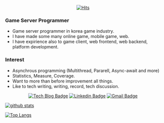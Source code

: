 <div align=center>

[![Hits](https://hits.seeyoufarm.com/api/count/incr/badge.svg?url=https%3A%2F%2Fgithub.com%2Felky84)](https://hits.seeyoufarm.com) 

</div>

### Game Server Programmer

- Game server programmer in korea game industry.
- I have made some many online game, mobile game, web.
- I have expirience also to game client, web frontend, web backend, platform development.

### Interest

- Asynchrous programming (Multithread, Pararell, Async-await and more)
- Statistics, Measure, Coverage.
- Want to more than before improvement all things.
- Like to tech writing, writing, record, tech discussion.

<div align=center>

[![Tech Blog Badge](http://img.shields.io/badge/-Tech%20blog-black?style=flat-square&logo=github&link=https://elky84.github.io/)](https://elky84.github.io/) 
[![Linkedin Badge](https://img.shields.io/badge/-LinkedIn-blue?style=flat-square&logo=Linkedin&logoColor=white&link=https://www.linkedin.com/in/elky-96299bb1//)](https://www.linkedin.com/in/elky-96299bb1/) 
[![Gmail Badge](https://img.shields.io/badge/-Gmail-d14836?style=flat-square&logo=Gmail&logoColor=white&link=mailto:snugyun01@gmail.com)](mailto:elky84@gmail.com)

</div>

[![github stats](https://github-readme-stats.vercel.app/api?username=elky84)](https://github.com/elky84)

[![Top Langs](https://github-readme-stats.vercel.app/api/top-langs/?username=elky84)](https://github.com/elky84/github-readme-stats)
